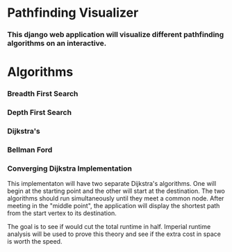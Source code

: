 # Pathfinding Visualizer

### This django web application will visualize different pathfinding algorithms on an interactive.

# Algorithms

### Breadth First Search

### Depth First Search

### Dijkstra's

### Bellman Ford

### Converging Dijkstra Implementation

This implementaton will have two separate Dijkstra's algorithms. One will begin at the starting point and the other will start at the destination. The two algorithms should run simultaneously until they meet a common node. After meeting in the "middle point", the application will display the shortest path from the start vertex to its destination.

The goal is to see if would cut the total runtime in half. Imperial runtime analysis will be used to prove this theory and see if the extra cost in space is worth the speed.
